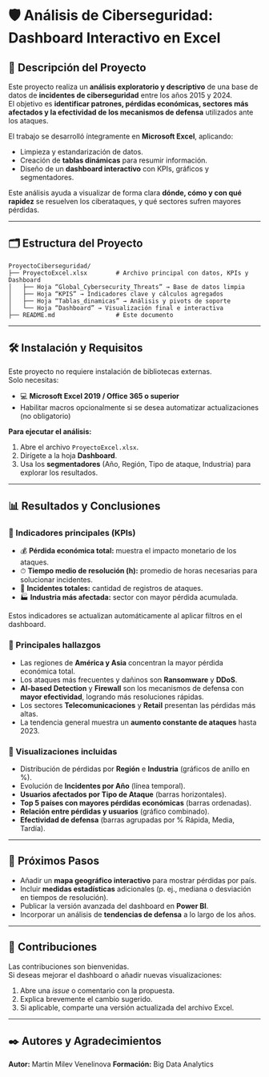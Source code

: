 # 🛡️ Análisis de Ciberseguridad: Dashboard Interactivo en Excel

## 📖 Descripción del Proyecto
Este proyecto realiza un **análisis exploratorio y descriptivo** de una base de datos de **incidentes de ciberseguridad** entre los años 2015 y 2024.  
El objetivo es **identificar patrones, pérdidas económicas, sectores más afectados y la efectividad de los mecanismos de defensa** utilizados ante los ataques.

El trabajo se desarrolló íntegramente en **Microsoft Excel**, aplicando:
- Limpieza y estandarización de datos.  
- Creación de **tablas dinámicas** para resumir información.  
- Diseño de un **dashboard interactivo** con KPIs, gráficos y segmentadores.  

Este análisis ayuda a visualizar de forma clara **dónde, cómo y con qué rapidez** se resuelven los ciberataques, y qué sectores sufren mayores pérdidas.

---

## 🗂️ Estructura del Proyecto

```
ProyectoCiberseguridad/
├── ProyectoExcel.xlsx        # Archivo principal con datos, KPIs y Dashboard
│   ├── Hoja “Global_Cybersecurity_Threats” → Base de datos limpia
│   ├── Hoja “KPIS” → Indicadores clave y cálculos agregados
│   ├── Hoja “Tablas_dinamicas” → Análisis y pivots de soporte
│   └── Hoja “Dashboard” → Visualización final e interactiva
├── README.md                 # Este documento
```

---

## 🛠️ Instalación y Requisitos

Este proyecto no requiere instalación de bibliotecas externas.  
Solo necesitas:

- 💻 **Microsoft Excel 2019 / Office 365 o superior**  
- Habilitar macros opcionalmente si se desea automatizar actualizaciones (no obligatorio)  

**Para ejecutar el análisis:**
1. Abre el archivo `ProyectoExcel.xlsx`.  
2. Dirígete a la hoja **Dashboard**.  
3. Usa los **segmentadores** (Año, Región, Tipo de ataque, Industria) para explorar los resultados.  

---

## 📊 Resultados y Conclusiones

### 🔹 Indicadores principales (KPIs)
- 💰 **Pérdida económica total:** muestra el impacto monetario de los ataques.  
- ⏱ **Tiempo medio de resolución (h):** promedio de horas necesarias para solucionar incidentes.  
- 🧩 **Incidentes totales:** cantidad de registros de ataques.  
- 🏭 **Industria más afectada:** sector con mayor pérdida acumulada.  

Estos indicadores se actualizan automáticamente al aplicar filtros en el dashboard.

### 🔹 Principales hallazgos
- Las regiones de **América y Asia** concentran la mayor pérdida económica total.  
- Los ataques más frecuentes y dañinos son **Ransomware** y **DDoS**.  
- **AI-based Detection** y **Firewall** son los mecanismos de defensa con **mayor efectividad**, logrando más resoluciones rápidas.  
- Los sectores **Telecomunicaciones** y **Retail** presentan las pérdidas más altas.  
- La tendencia general muestra un **aumento constante de ataques** hasta 2023.

### 🔹 Visualizaciones incluidas
- Distribución de pérdidas por **Región** e **Industria** (gráficos de anillo en %).  
- Evolución de **Incidentes por Año** (línea temporal).  
- **Usuarios afectados por Tipo de Ataque** (barras horizontales).  
- **Top 5 países con mayores pérdidas económicas** (barras ordenadas).  
- **Relación entre pérdidas y usuarios** (gráfico combinado).  
- **Efectividad de defensa** (barras agrupadas por % Rápida, Media, Tardía).

---

## 🔄 Próximos Pasos

- Añadir un **mapa geográfico interactivo** para mostrar pérdidas por país.  
- Incluir **medidas estadísticas** adicionales (p. ej., mediana o desviación en tiempos de resolución).  
- Publicar la versión avanzada del dashboard en **Power BI**.  
- Incorporar un análisis de **tendencias de defensa** a lo largo de los años.

---

## 🤝 Contribuciones

Las contribuciones son bienvenidas.  
Si deseas mejorar el dashboard o añadir nuevas visualizaciones:
1. Abre una *issue* o comentario con la propuesta.  
2. Explica brevemente el cambio sugerido.  
3. Si aplicable, comparte una versión actualizada del archivo Excel.  

---

## ✒️ Autores y Agradecimientos

**Autor:** Martin Milev Venelinova
**Formación:** Big Data Analytics  

